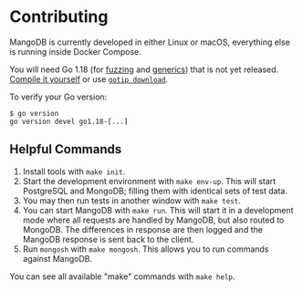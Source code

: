 # Contributing

MangoDB is currently developed in either Linux or macOS, everything else is running inside Docker Compose. 

You will need Go 1.18 (for [fuzzing](https://go.dev/blog/fuzz-beta) and [generics](https://go.dev/blog/generics-proposal)) that is not yet released.
[Compile it yourself](https://golang.org/doc/install/source) or use [`gotip download`](https://pkg.go.dev/golang.org/dl/gotip).

To verify your Go version:
```
$ go version
go version devel go1.18-[...]
```
## Helpful Commands

1. Install tools with `make init`.
2. Start the development environment with `make env-up`.
   This will start PostgreSQL and MongoDB; filling them with identical sets of test data.
3. You may then run tests in another window with `make test`. 
4. You can start MangoDB with `make run`. 
   This will start it in a development mode where all requests are handled by MangoDB, but also routed to MongoDB. 
   The differences in response are then logged and the MangoDB response is sent back to the client.
5. Run `mongosh` with `make mongosh`. 
   This allows you to run commands against MangoDB.

You can see all available "make" commands with `make help`.
